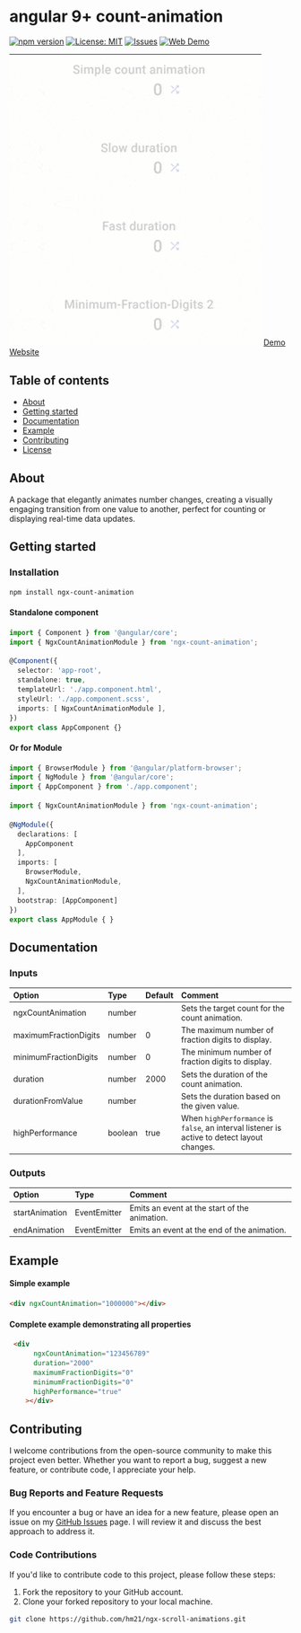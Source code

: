 <h1>angular 9+ count-animation</h1>

<div>

[![npm version](https://badge.fury.io/js/ngx-count-animation.svg)](https://badge.fury.io/js/ngx-count-animation)
[![License: MIT](https://img.shields.io/badge/License-MIT-yellow.svg)](https://opensource.org/licenses/MIT)
[![Issues](https://img.shields.io/github/issues/hm21/ngx-count-animation)](https://github.com/hm21/ngx-count-animation/issues)
[![Web Demo](https://img.shields.io/badge/web-demo---?&color=0f7dff)](https://ngx-hm21.web.app/count-animation)
</div>


<img src="https://github.com/hm21/ngx-count-animation/blob/master/assets/showcase.gif?raw=true" width=450 />
<a href="https://ngx-hm21.web.app/count-animation">
      Demo Website
</a>

## Table of contents

- [About](#about)
- [Getting started](#getting-started)
- [Documentation](#documentation)
- [Example](#example)
- [Contributing](#contributing)
- [License](LICENSE)


<h2>About</h2>

A package that elegantly animates number changes, creating a visually engaging transition from one value to another, perfect for counting or displaying real-time data updates.

<h2>Getting started</h2>

### Installation

```sh
npm install ngx-count-animation
```

#### Standalone component
```typescript
import { Component } from '@angular/core';
import { NgxCountAnimationModule } from 'ngx-count-animation';

@Component({
  selector: 'app-root',
  standalone: true,
  templateUrl: './app.component.html',
  styleUrl: './app.component.scss',
  imports: [ NgxCountAnimationModule ],
})
export class AppComponent {}
```

#### Or for Module
```typescript
import { BrowserModule } from '@angular/platform-browser';
import { NgModule } from '@angular/core';
import { AppComponent } from './app.component';

import { NgxCountAnimationModule } from 'ngx-count-animation';

@NgModule({
  declarations: [
    AppComponent
  ],
  imports: [
    BrowserModule,
    NgxCountAnimationModule,
  ],
  bootstrap: [AppComponent]
})
export class AppModule { }
```


<h2>Documentation</h2>

### Inputs

| Option                   | Type    | Default | Comment                                                                                              |
| :----------------------- | :------ | :------ | :--------------------------------------------------------------------------------------------------- |
| ngxCountAnimation        | number  |         | Sets the target count for the count animation.                                                       |
| maximumFractionDigits    | number  | 0       | The maximum number of fraction digits to display.                                                    |
| minimumFractionDigits    | number  | 0       | The minimum number of fraction digits to display.                                                    |
| duration                 | number  | 2000    | Sets the duration of the count animation.                                                            |
| durationFromValue        | number  |         | Sets the duration based on the given value.                                                          |
| highPerformance          | boolean | true    | When `highPerformance` is `false`, an interval listener is active to detect layout changes.          |


### Outputs
| Option          | Type               | Comment                                       |
|:----------------|:-------------------|:----------------------------------------------|
| startAnimation  | EventEmitter<void> | Emits an event at the start of the animation. |
| endAnimation    | EventEmitter<void> | Emits an event at the end of the animation.   |


<h2>Example</h2>

#### Simple example
```html
<div ngxCountAnimation="1000000"></div>
```

#### Complete example demonstrating all properties
```html
 <div
      ngxCountAnimation="123456789"
      duration="2000"
      maximumFractionDigits="0"
      minimumFractionDigits="0"
      highPerformance="true"
    ></div>
```

## Contributing

I welcome contributions from the open-source community to make this project even better. Whether you want to report a bug, suggest a new feature, or contribute code, I appreciate your help.

### Bug Reports and Feature Requests

If you encounter a bug or have an idea for a new feature, please open an issue on my [GitHub Issues](https://github.com/hm21/ngx-count-animation/issues) page. I will review it and discuss the best approach to address it.

### Code Contributions

If you'd like to contribute code to this project, please follow these steps:

1. Fork the repository to your GitHub account.
2. Clone your forked repository to your local machine.

```bash
git clone https://github.com/hm21/ngx-scroll-animations.git
```
